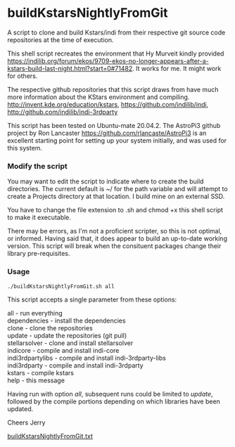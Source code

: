 # buildKstarsNightlyFromGit
A script to clone and build Kstars/indi from their respective git source code repositories at the time of execution. 

This shell script recreates the environment that Hy Murveit kindly provided https://indilib.org/forum/ekos/9709-ekos-no-longer-appears-after-a-kstars-build-last-night.html?start=0#71482. It works for me. It might work for others.

The respective github repositories that this script draws from have much more information about the KStars environment and compiling.
http://invent.kde.org/education/kstars, https://github.com/indilib/indi, http://github.com/indilib/indi-3rdparty

This script has been tested on Ubuntu-mate 20.04.2. The AstroPi3 github project by Ron Lancaster https://github.com/rlancaste/AstroPi3 is an excellent starting point for setting up your system initially, and was used for this system.

### Modify the script

You may want to edit the script to indicate where to create the build directories. The current default is ~/ for the path variable and will attempt to create a Projects directory at that location. I build mine on an external SSD.

You have to change the file extension to .sh and chmod +x this shell script to make it executable.

There may be errors, as I'm not a proficient scripter, so this is not optimal, or informed. Having said that, it does appear to build an up-to-date working version. This script will break when the consituent packages change their library pre-requisites.

### Usage

````
./buildKstarsNightlyFromGit.sh all
````
This script accepts a single parameter from these options:

all              - run everything<br>
dependencies     - install the dependencies<br>
clone            - clone the repositories<br>
update           - update the repositories \(git pull\)<br>
stellarsolver    - clone and install stellarsolver<br>
indicore         - compile and install indi-core<br>
indi3rdpartylibs - compile and install indi-3rdparty-libs<br>
indi3rdparty     - compile and install indi-3rdparty<br>
kstars           - compile kstars<br>
help             - this message

Having run with option *all*, subsequent runs could be limited to *update*, followed by the compile portions depending on which libraries have been updated.

Cheers 
 Jerry
 
 [buildKstarsNightlyFromGit.txt](https://github.com/JerryBlack/buildKstarsNightlyFromGit/files/6563813/buildKstarsNightlyFromGit.txt)
